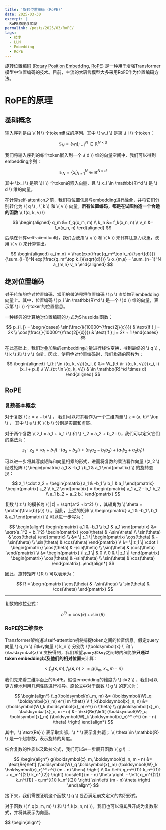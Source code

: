 ```yaml
---
title: '旋转位置编码 (RoPE)'
date: 2025-03-30
excerpt: |
  RoPE原理与实现
permalink: /posts/2025/03/RoPE/
tags:
  - 技术
  - LLM
  - Embedding
  - RoPE
---
```


[旋转位置编码 (Rotary Position Embedding, RoPE)](https://arxiv.org/pdf/2104.09864) 是一种用于增强Transformer模型中位置编码的技术。目前，主流的大语言模型大多采用RoPE作为位置编码方法。

# RoPE的原理

## 基础概念

输入序列是由 \\( N \\) 个token组成的序列，其中 \\( w_i \\) 是第 \\( i \\) 个token：

$$
\mathbb{S}_N = \{w_i \}_{i=1}^N \in \mathbb{R}^{N \times d}
$$

我们将输入序列的每个token嵌入到一个 \\( d \\) 维的向量空间中，我们可以得到embedding序列：

$$
\mathbb{E}_N = \{x_i \}_{i=1}^N \in \mathbb{R}^{N \times d}
$$

其中 \\(x_i \\) 是第 \\( i \\) 个token的嵌入向量，且 \\( x_i \in \mathbb{R}^d \\) 是 \\( d \\) 维的向量。

在计算self-attention之前，我们将位置信息与embedding进行融合，并将它们分别转化为 \\( q \\) , \\( k \\) 和 \\( v \\) 向量。**所有位置编码，都是在试图构造一个合适的函数** \\( f(q, k, v) \\)

$$
\begin{aligned}
q_m &= f_q(x_m, m) \\
k_n &= f_k(x_n, n) \\
v_n &= f_v(x_n, n)
\end{aligned}
$$

后续在计算self-attention时，我们会使用 \\( q \\) 和 \\( k \\) 来计算注意力权重，使用 \\( v \\) 来计算输出。

$$
\begin{aligned}
a_{m,n} = \frac{exp(\frac{q_m^\top k_n}{\sqrt{d}})}{\sum_{i=1}^N exp(\frac{q_m^\top k_i}{\sqrt{d}})} \\
o_{m,n} = \sum_{n=1}^N a_{m,n} v_n
\end{aligned}
$$

## 绝对位置编码

对于传统的绝对位置编码，常用的做法是将位置编码 \\( p \\) 直接加到embedding向量上。其中，位置编码 \\( p_i \in \mathbb{R}^d \\) 是一个 \\( d \\) 维的向量，表示第 \\( i \\) 个token的位置信息。

一种经典的计算绝对位置编码的方式为Sinusoidal函数：

$$
p_{i, j} = \begin{cases}
\sin(\frac{i}{10000^{\frac{2j}{d}}}) & \text{if } j = 2k \\
\cos(\frac{i}{10000^{\frac{2j}{d}}}) & \text{if } j = 2k + 1 
\end{cases}
$$

在此基础上，我们对叠加后的embedding向量进行线性变换，得到最终的 \\( q \\) , \\( k \\) 和 \\( v \\) 向量。因此，使用绝对位置编码时，我们构造的函数为：

$$
\begin{aligned}
f_{t:t \in \{q, k, v\}}(x_i, i) &:= W_{t:t \in \{q, k, v\}}(x_i, i)(x_i + p_i) \\
W_{t:t \in \{q, k, v\}} & \in \mathbb{R}^{d \times d}
\end{aligned}
$$

## RoPE

### 复数基本概念

对于复数 \\( z = a + bi \\) ， 我们可以将其看作为一个二维向量 \\( z = (a, b)^ \top \\) ， 其中 \\( a \\) 和 \\( b \\) 分别是实部和虚部。

对于两个复数 \\( z_1 = a_1 + b_1 i \\) 和 \\( z_2 = a_2 + b_2 i \\)，我们可以定义它们的乘法为：

$$
z_1 \cdot z_2 = (a_1 + b_1 i)
\cdot (a_2 + b_2 i) = (a_1 a_2 - b_1 b_2) + (a_1 b_2 + a_2 b_1)i
$$

可以进一步将其写成矩阵和向量相乘的形式，进而将复数的乘法看作向量 \\(z_2 \\)经过矩阵 \\( \begin{pmatrix} a_1 & -b_1 \\ b_1 & a_1 \end{pmatrix} \\) 的旋转变换：

$$
z_1 \cdot z_2 = \begin{pmatrix} a_1 & -b_1 \\ b_1 & a_1 \end{pmatrix} \begin{pmatrix} a_2 \\ b_2 \end{pmatrix}
= \begin{pmatrix} a_1 a_2 - b_1 b_2 \\ a_1 b_2 + a_2 b_1 \end{pmatrix}
$$

复数 \\( z \\) 的模长为 \\( \|z\| = \sqrt{a^2 + b^2} \\) ，其辐角为 \\( \theta = \arctan(\frac{b}{a}) \\) 。因此，上述的矩阵 \\( \begin{pmatrix} a_1 & -b_1 \\ b_1 & a_1 \end{pmatrix} \\) 可以进一步写为：

$$
\begin{align*}
\begin{pmatrix}
a_1 & -b_1 \\
b_1 & a_1
\end{pmatrix}
&= \sqrt{a_1^2 + b_1^2}
\begin{pmatrix}
\cos(\theta) & -\sin(\theta) \\
\sin(\theta) & \cos(\theta)
\end{pmatrix} \\
&= \| z_1 \| 
\begin{pmatrix}
\cos(\theta) & -\sin(\theta) \\
\sin(\theta) & \cos(\theta)
\end{pmatrix} \\
&= \| z_1 \| \cdot I 
\begin{pmatrix}
\cos(\theta) & -\sin(\theta) \\
\sin(\theta) & \cos(\theta)
\end{pmatrix} \\
&= 
\begin{pmatrix}
\| z_1 \| & 0 \\
0 & \| z_1 \|
\end{pmatrix}
\begin{pmatrix}
\cos(\theta) & -\sin(\theta) \\
\sin(\theta) & \cos(\theta)
\end{pmatrix}.
\end{align*}
$$

因此，旋转矩阵 \\( R \\) 可以表示为：

$$
R = \begin{pmatrix}
\cos(\theta) & -\sin(\theta) \\ \sin(\theta) & \cos(\theta) \end{pmatrix}
$$

---

复数的欧拉公式：

$$
e^{i\theta} = \cos(\theta) + i\sin(\theta)
$$

### RoPE的二维表示

Transformer架构通过self-attention机制捕捉token之间的位置信息。假定query向量 \\( q_m \\) 和key向量 \\( k_n \\) 分别为 \\(\boldsymbol{x} \\) 和 \\(\boldsymbol{x} \\) 变换得到，我们希望query和key之间的内积能够**只通过token embedding以及他们的相对位置**来计算：

$$
<f_q(\boldsymbol{x}, m), f_k(\boldsymbol{x}, n)> = g(x_m, x_n, m - n)
$$

我们先来看二维平面上的RoPE。假设embedding的维度为 \\( d=2 \\) ，我们可以更方便地利用几何性质进行推导。原论文中对于函数 \\( g \\) 的定义为：

$$
\begin{align*}
f_q(\boldsymbol{x}_m, m) &= (\boldsymbol{W}_q \boldsymbol{x}_m) e^{i m \theta} \\
f_k(\boldsymbol{x}_n, n) &= (\boldsymbol{W}_k \boldsymbol{x}_n) e^{i n \theta} \\
g(\boldsymbol{x}_m, \boldsymbol{x}_n, m - n) &= \text{Re}\left[ (\boldsymbol{W}_q \boldsymbol{x}_m) (\boldsymbol{W}_k \boldsymbol{x}_n)^* e^{i (m - n) \theta} \right]
\end{align*}
$$

其中，\\( \text{Re} \\) 表示取实部，\\( * \\) 表示复共轭； \\( \theta \in \mathbb{R} \\) 是一个超参数，表示旋转的角度。

结合复数的性质以及欧拉公式，我们可以进一步展开函数 \\( g \\) ：

$$
\begin{align*}
g(\boldsymbol{x}_m, \boldsymbol{x}_n, m - n) &= \text{Re}\left[ (\boldsymbol{W}_q \boldsymbol{x}_m) (\boldsymbol{W}_k \boldsymbol{x}_n)^* e^{i (m - n) \theta} \right] \\
&= \left( q_m^{(1)} k_n^{(1)} + q_m^{(2)} k_n^{(2)} \right) \cos\left( (m - n) \theta \right) - \left( q_m^{(2)} k_n^{(1)} - q_m^{(1)} k_n^{(2)} \right) \sin\left( (m - n) \theta \right)
\end{align*}
$$

接下来，我们需要证明这个函数 \\( g \\) 是否满足前文定义的内积形式。

对于函数 \\( f_q(x_m, m) \\) 和 \\( f_k(x_n, n) \\)，我们也可以将其展开成为复数形式，并将其表示为向量。

$$
\begin{align*}
